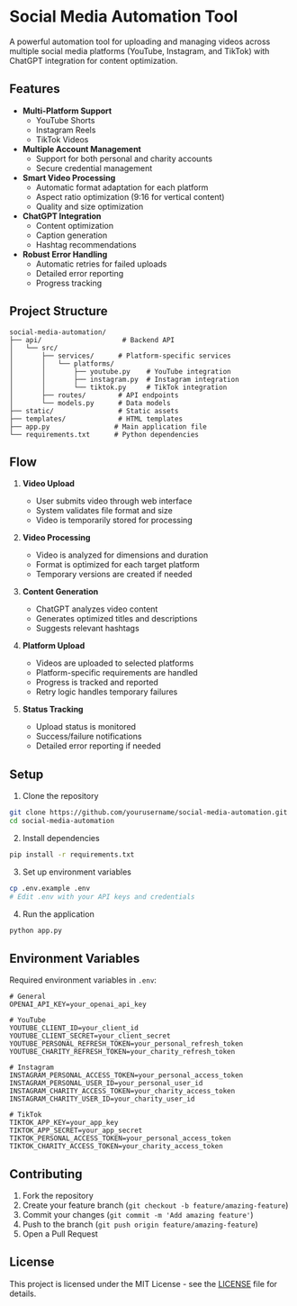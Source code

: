 # Social Media Automation Tool

A powerful automation tool for uploading and managing videos across multiple social media platforms (YouTube, Instagram, and TikTok) with ChatGPT integration for content optimization.

## Features

- **Multi-Platform Support**
  - YouTube Shorts
  - Instagram Reels
  - TikTok Videos
- **Multiple Account Management**
  - Support for both personal and charity accounts
  - Secure credential management
- **Smart Video Processing**
  - Automatic format adaptation for each platform
  - Aspect ratio optimization (9:16 for vertical content)
  - Quality and size optimization
- **ChatGPT Integration**
  - Content optimization
  - Caption generation
  - Hashtag recommendations
- **Robust Error Handling**
  - Automatic retries for failed uploads
  - Detailed error reporting
  - Progress tracking

## Project Structure

```
social-media-automation/
├── api/                    # Backend API
│   └── src/
│       ├── services/      # Platform-specific services
│       │   └── platforms/
│       │       ├── youtube.py    # YouTube integration
│       │       ├── instagram.py  # Instagram integration
│       │       └── tiktok.py     # TikTok integration
│       ├── routes/        # API endpoints
│       └── models.py      # Data models
├── static/                # Static assets
├── templates/             # HTML templates
├── app.py                # Main application file
└── requirements.txt      # Python dependencies
```

## Flow

1. **Video Upload**
   - User submits video through web interface
   - System validates file format and size
   - Video is temporarily stored for processing

2. **Video Processing**
   - Video is analyzed for dimensions and duration
   - Format is optimized for each target platform
   - Temporary versions are created if needed

3. **Content Generation**
   - ChatGPT analyzes video content
   - Generates optimized titles and descriptions
   - Suggests relevant hashtags

4. **Platform Upload**
   - Videos are uploaded to selected platforms
   - Platform-specific requirements are handled
   - Progress is tracked and reported
   - Retry logic handles temporary failures

5. **Status Tracking**
   - Upload status is monitored
   - Success/failure notifications
   - Detailed error reporting if needed

## Setup

1. Clone the repository
```bash
git clone https://github.com/yourusername/social-media-automation.git
cd social-media-automation
```

2. Install dependencies
```bash
pip install -r requirements.txt
```

3. Set up environment variables
```bash
cp .env.example .env
# Edit .env with your API keys and credentials
```

4. Run the application
```bash
python app.py
```

## Environment Variables

Required environment variables in `.env`:

```
# General
OPENAI_API_KEY=your_openai_api_key

# YouTube
YOUTUBE_CLIENT_ID=your_client_id
YOUTUBE_CLIENT_SECRET=your_client_secret
YOUTUBE_PERSONAL_REFRESH_TOKEN=your_personal_refresh_token
YOUTUBE_CHARITY_REFRESH_TOKEN=your_charity_refresh_token

# Instagram
INSTAGRAM_PERSONAL_ACCESS_TOKEN=your_personal_access_token
INSTAGRAM_PERSONAL_USER_ID=your_personal_user_id
INSTAGRAM_CHARITY_ACCESS_TOKEN=your_charity_access_token
INSTAGRAM_CHARITY_USER_ID=your_charity_user_id

# TikTok
TIKTOK_APP_KEY=your_app_key
TIKTOK_APP_SECRET=your_app_secret
TIKTOK_PERSONAL_ACCESS_TOKEN=your_personal_access_token
TIKTOK_CHARITY_ACCESS_TOKEN=your_charity_access_token
```

## Contributing

1. Fork the repository
2. Create your feature branch (`git checkout -b feature/amazing-feature`)
3. Commit your changes (`git commit -m 'Add amazing feature'`)
4. Push to the branch (`git push origin feature/amazing-feature`)
5. Open a Pull Request

## License

This project is licensed under the MIT License - see the [LICENSE](LICENSE) file for details.
